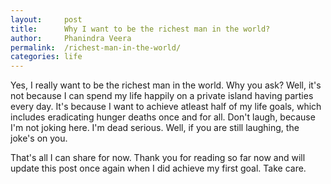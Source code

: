 ```yaml
---
layout:     post
title:      Why I want to be the richest man in the world?
author:     Phanindra Veera
permalink:  /richest-man-in-the-world/
categories: life
---
```


Yes, I really want to be the richest man in the world. Why you ask? Well, it's not because I can spend my life happily on a private island having parties every day. It's because I want to achieve atleast half of my life goals, which includes eradicating hunger deaths once and for all. Don't laugh, because I'm not joking here. I'm dead serious. Well, if you are still laughing, the joke's on you.

That's all I can share for now. Thank you for reading so far now and will update this post once again when I did achieve my first goal.
Take care.
